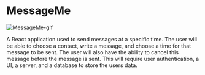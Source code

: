 # MessageMe

![MessageMe-gif](https://user-images.githubusercontent.com/89685937/149152660-fc191c86-27fb-4275-8ef9-0915d0d896ef.gif)

A React application used to send messages at a specific time. The user will be able to choose a contact, write a message, and choose a time for that message to be sent. The user will also have the ability to cancel this message before the message is sent. This will require user authentication, a UI, a server, and a database to store the users data.
